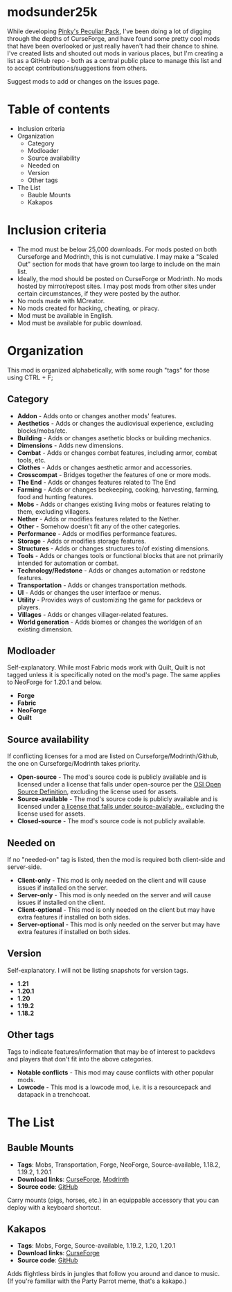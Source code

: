 # modsunder25k

While developing [Pinky's Peculiar Pack](https://github.com/pinkygrocket/pinkys-peculiar-pack), I've been doing a lot of digging through the depths of CurseForge, and have found some pretty cool mods that have been overlooked or just really haven't had their chance to shine. I've created lists and shouted out mods in various places, but I'm creating a list as a GitHub repo - both as a central public place to manage this list and to accept contributions/suggestions from others.

Suggest mods to add or changes on the issues page.

# Table of contents

* Inclusion criteria
* Organization
    * Category
    * Modloader
    * Source availability
    * Needed on
    * Version
    * Other tags
* The List
    * Bauble Mounts
    * Kakapos

# Inclusion criteria

* The mod must be below 25,000 downloads. For mods posted on both Curseforge and Modrinth, this is not cumulative. I may make a "Scaled Out" section for mods that have grown too large to include on the main list.
* Ideally, the mod should be posted on CurseForge or Modrinth. No mods hosted by mirror/repost sites. I may post mods from other sites under certain circumstances, if they were posted by the author.
* No mods made with MCreator.
* No mods created for hacking, cheating, or piracy.
* Mod must be available in English.
* Mod must be available for public download.

# Organization

This mod is organized alphabetically, with some rough "tags" for those using CTRL + F;

## Category

* **Addon** - Adds onto or changes another mods' features.
* **Aesthetics** - Adds or changes the audiovisual experience, excluding blocks/mobs/etc.
* **Building** - Adds or changes asethetic blocks or building mechanics.
* **Dimensions** - Adds new dimensions.
* **Combat** - Adds or changes combat features, including armor, combat tools, etc.
* **Clothes** - Adds or changes aesthetic armor and accessories.
* **Crosscompat** - Bridges together the features of one or more mods.
* **The End** - Adds or changes features related to The End
* **Farming** - Adds or changes beekeeping, cooking, harvesting, farming, food and hunting features.
* **Mobs** - Adds or changes existing living mobs or features relating to them, excluding villagers.
* **Nether** - Adds or modifies features related to the Nether.
* **Other** - Somehow doesn't fit any of the other categories.
* **Performance** - Adds or modifies performance features.
* **Storage** - Adds or modifies storage features.
* **Structures** - Adds or changes structures to/of existing dimensions.
* **Tools** - Adds or changes tools or functional blocks that are not primarily intended for automation or combat.
* **Technology/Redstone** - Adds or changes automation or redstone features.
* **Transportation** - Adds or changes transportation methods.
* **UI** - Adds or changes the user interface or menus.
* **Utility** - Provides ways of customizing the game for packdevs or players.
* **Villages** - Adds or changes villager-related features.
* **World generation** - Adds biomes or changes the worldgen of an existing dimension.

## Modloader

Self-explanatory. While most Fabric mods work with Quilt, Quilt is not tagged unless it is specifically noted on the mod's page. The same applies to NeoForge for 1.20.1 and below.

* **Forge**
* **Fabric**
* **NeoForge**
* **Quilt**

## Source availability

If conflicting licenses for a mod are listed on Curseforge/Modrinth/Github, the one on Curseforge/Modrinth takes priority.

* **Open-source** - The mod's source code is publicly available and is licensed under a license that falls under open-source per the [OSI Open Source Definition](https://opensource.org/osd), excluding the license used for assets.
* **Source-available** - The mod's source code is publicly available and is licensed under [a license that falls under source-available.](https://fossid.com/articles/source-available-101-how-to-counter-this-confusing-license-category/), excluding the license used for assets.
* **Closed-source** - The mod's source code is not publicly available.

## Needed on

If no "needed-on" tag is listed, then the mod is required both client-side and server-side.

* **Client-only** - This mod is only needed on the client and will cause issues if installed on the server.
* **Server-only** - This mod is only needed on the server and will cause issues if installed on the client.
* **Client-optional** - This mod is only needed on the client but may have extra features if installed on both sides.
* **Server-optional** - This mod is only needed on the server but may have extra features if installed on both sides.

## Version

Self-explanatory. I will not be listing snapshots for version tags.

* **1.21**
* **1.20.1**
* **1.20**
* **1.19.2**
* **1.18.2**

## Other tags

Tags to indicate features/information that may be of interest to packdevs and players that don't fit into the above categories.

* **Notable conflicts** - This mod may cause conflicts with other popular mods.
* **Lowcode** - This mod is a lowcode mod, i.e. it is a resourcepack and datapack in a trenchcoat.

# The List

## Bauble Mounts

* **Tags**: Mobs, Transportation, Forge, NeoForge, Source-available, 1.18.2, 1.19.2, 1.20.1
* **Download links**: [CurseForge](https://www.curseforge.com/minecraft/mc-mods/bauble-mounts), [Modrinth](https://modrinth.com/mod/bauble-mounts)
* **Source code**: [GitHub](https://github.com/ShadowKing21228/Bauble-Mounts)

Carry mounts (pigs, horses, etc.) in an equippable accessory that you can deploy with a keyboard shortcut.

## Kakapos

* **Tags**: Mobs, Forge, Source-available, 1.19.2, 1.20, 1.20.1
* **Download links**: [CurseForge](https://www.curseforge.com/minecraft/mc-mods/kakapos)
* **Source code**: [GitHub](https://github.com/jocosero/kakapos)

Adds flightless birds in jungles that follow you around and dance to music. (If you're familiar with the Party Parrot meme, that's a kakapo.)

